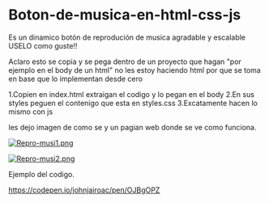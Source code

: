# Boton-de-musica-en-html-css-js
Es un dinamico botón de reprodución de musica agradable y escalable USELO como guste!! 

Aclaro  esto se copia y se pega dentro de un proyecto que hagan "por ejemplo en el body de un html" no les estoy haciendo html por que se toma en base que lo implementan desde cero 


1.Copien en index.html extraigan el codigo y lo pegan en el body 
2.En sus styles peguen el contenigo que esta en styles.css
3.Excatamente hacen lo mismo con js 

les dejo imagen de como se y un pagian web donde se ve como funciona.

[![Repro-musi1.png](https://i.postimg.cc/GpT6L07P/Repro-musi1.png)](https://postimg.cc/d7v56fKD)




[![Repro-musi2.png](https://i.postimg.cc/44QqNQ50/Repro-musi2.png)](https://postimg.cc/LhhNxfGk)


Ejemplo del codigo.

https://codepen.io/johnjairoac/pen/OJBgOPZ
